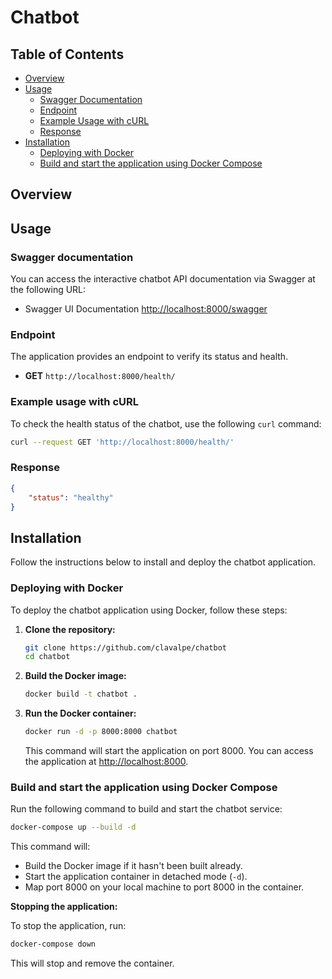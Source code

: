 # Chatbot

## Table of Contents

- [Overview](#overview)
- [Usage](#usage)
  - [Swagger Documentation](#swagger-documentation)
  - [Endpoint](#endpoint)
  - [Example Usage with cURL](#example-usage-with-curl)
  - [Response](#response)
- [Installation](#installation)
  - [Deploying with Docker](#deploying-with-docker)
  - [Build and start the application using Docker Compose](#build-and-start-the-application-using-docker-compose)

## Overview

## Usage

### Swagger documentation
You can access the interactive chatbot API documentation via Swagger at the following URL: 

  - Swagger UI Documentation [http://localhost:8000/swagger](http://localhost:8080/swagger)


### Endpoint
The application provides an endpoint to verify its status and health. 

- **GET** `http://localhost:8000/health/`

### Example usage with cURL
To check the health status of the chatbot, use the following `curl` command:

```bash
curl --request GET 'http://localhost:8000/health/' 
```

### Response
```json
{
    "status": "healthy"
}
```

## Installation
Follow the instructions below to install and deploy the chatbot application.

### Deploying with Docker
To deploy the chatbot application using Docker, follow these steps:

1. **Clone the repository:**

    ```bash
    git clone https://github.com/clavalpe/chatbot
    cd chatbot
    ```

2. **Build the Docker image:**

    ```bash
    docker build -t chatbot .
    ```

3. **Run the Docker container:**

    ```bash
    docker run -d -p 8000:8000 chatbot
    ```

    This command will start the application on port 8000. You can access the application at [http://localhost:8000](http://localhost:8000).

### Build and start the application using Docker Compose

Run the following command to build and start the chatbot service:

```bash
docker-compose up --build -d
```

This command will:
- Build the Docker image if it hasn't been built already.
- Start the application container in detached mode (`-d`).
- Map port 8000 on your local machine to port 8000 in the container.

**Stopping the application:**

To stop the application, run:

```bash
docker-compose down
```

This will stop and remove the container.